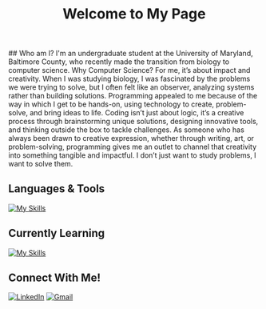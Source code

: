 <h1 align="center">Welcome to My Page</h1>
<br><br>
## Who am I?
I'm an undergraduate student at the University of Maryland, Baltimore County, who recently made the transition from biology to computer science. Why Computer Science? For me, it’s about impact and creativity. When I was studying biology, I was fascinated by the problems we were trying to solve, but I often felt like an observer, analyzing systems rather than building solutions. Programming appealed to me because of the way in which I get to be hands-on, using technology to create, problem-solve, and bring ideas to life. Coding isn’t just about logic, it’s a creative process through brainstorming unique solutions, designing innovative tools, and thinking outside the box to tackle challenges. As someone who has always been drawn to creative expression, whether through writing, art, or problem-solving, programming gives me an outlet to channel that creativity into something tangible and impactful. I don’t just want to study problems, I want to solve them.


## Languages & Tools
[![My Skills](https://skillicons.dev/icons?i=py,github,clion,pycharm)](https://skillicons.dev)

## Currently Learning
[![My Skills](https://skillicons.dev/icons?i=cpp,css,html,js)](https://skillicons.dev)

## Connect With Me!
[![LinkedIn](https://skillicons.dev/icons?i=linkedin)](https://www.linkedin.com/in/nuhaaajamu/) [![Gmail](https://skillicons.dev/icons?i=gmail)](mailto:nuhaaajamu@gmail.com)




